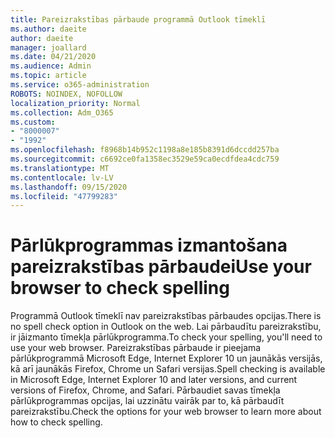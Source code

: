 ```yaml
---
title: Pareizrakstības pārbaude programmā Outlook tīmeklī
ms.author: daeite
author: daeite
manager: joallard
ms.date: 04/21/2020
ms.audience: Admin
ms.topic: article
ms.service: o365-administration
ROBOTS: NOINDEX, NOFOLLOW
localization_priority: Normal
ms.collection: Adm_O365
ms.custom:
- "8000007"
- "1992"
ms.openlocfilehash: f8968b14b952c1198a8e185b8391d6dccdd257ba
ms.sourcegitcommit: c6692ce0fa1358ec3529e59ca0ecdfdea4cdc759
ms.translationtype: MT
ms.contentlocale: lv-LV
ms.lasthandoff: 09/15/2020
ms.locfileid: "47799283"
---
```

# <a name="use-your-browser-to-check-spelling"></a><span data-ttu-id="b04a7-102">Pārlūkprogrammas izmantošana pareizrakstības pārbaudei</span><span class="sxs-lookup"><span data-stu-id="b04a7-102">Use your browser to check spelling</span></span>

<span data-ttu-id="b04a7-103">Programmā Outlook tīmeklī nav pareizrakstības pārbaudes opcijas.</span><span class="sxs-lookup"><span data-stu-id="b04a7-103">There is no spell check option in Outlook on the web.</span></span> <span data-ttu-id="b04a7-104">Lai pārbaudītu pareizrakstību, ir jāizmanto tīmekļa pārlūkprogramma.</span><span class="sxs-lookup"><span data-stu-id="b04a7-104">To check your spelling, you'll need to use your web browser.</span></span> <span data-ttu-id="b04a7-105">Pareizrakstības pārbaude ir pieejama pārlūkprogrammā Microsoft Edge, Internet Explorer 10 un jaunākās versijās, kā arī jaunākās Firefox, Chrome un Safari versijas.</span><span class="sxs-lookup"><span data-stu-id="b04a7-105">Spell checking is available in Microsoft Edge, Internet Explorer 10 and later versions, and current versions of Firefox, Chrome, and Safari.</span></span> <span data-ttu-id="b04a7-106">Pārbaudiet savas tīmekļa pārlūkprogrammas opcijas, lai uzzinātu vairāk par to, kā pārbaudīt pareizrakstību.</span><span class="sxs-lookup"><span data-stu-id="b04a7-106">Check the options for your web browser to learn more about how to check spelling.</span></span>